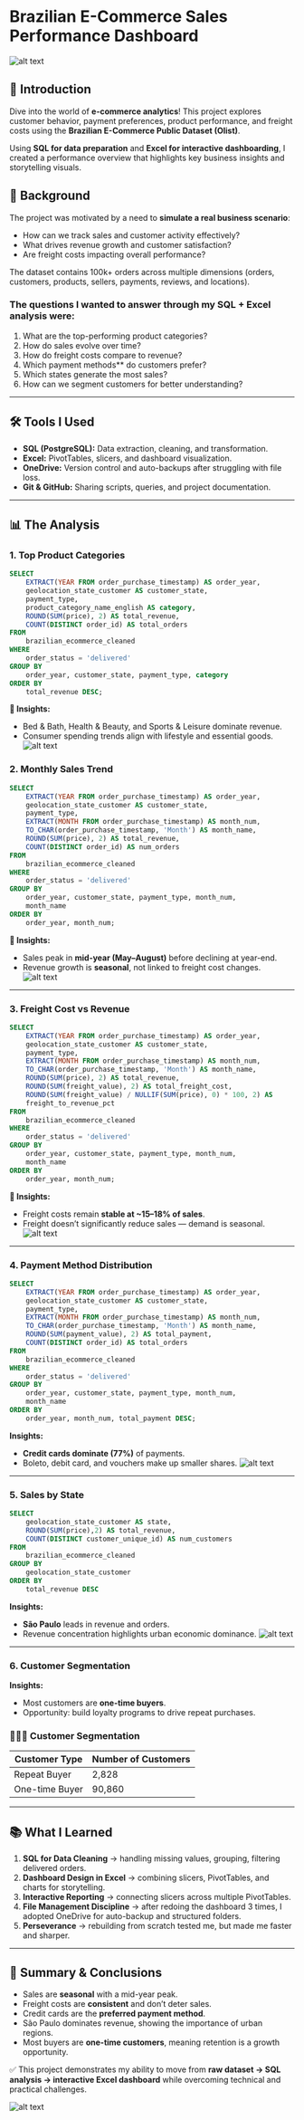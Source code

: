 # Brazilian E-Commerce Sales Performance Dashboard
![alt text](assets/Dashboard.gif)
## 📌 Introduction

Dive into the world of **e-commerce analytics**! This project explores customer behavior, payment preferences, product performance, and freight costs using the **Brazilian E-Commerce Public Dataset (Olist)**.

Using **SQL for data preparation** and **Excel for interactive dashboarding**, I created a performance overview that highlights key business insights and storytelling visuals.

## 📖 Background

The project was motivated by a need to **simulate a real business scenario**:

* How can we track sales and customer activity effectively?
* What drives revenue growth and customer satisfaction?
* Are freight costs impacting overall performance?

The dataset contains 100k+ orders across multiple dimensions (orders, customers, products, sellers, payments, reviews, and locations).

### The questions I wanted to answer through my SQL + Excel analysis were:

1. What are the top-performing product categories?
2. How do sales evolve over time?
3. How do freight costs compare to revenue?
4. Which payment methods** do customers prefer?
5. Which states generate the most sales?
6. How can we segment customers for better understanding?

---

## 🛠 Tools I Used

* **SQL (PostgreSQL):** Data extraction, cleaning, and transformation.
* **Excel:** PivotTables, slicers, and dashboard visualization.
* **OneDrive:** Version control and auto-backups after struggling with file loss.
* **Git & GitHub:** Sharing scripts, queries, and project documentation.

---

## 📊 The Analysis

### 1. Top Product Categories

```sql
SELECT 
    EXTRACT(YEAR FROM order_purchase_timestamp) AS order_year,
    geolocation_state_customer AS customer_state,
    payment_type,
    product_category_name_english AS category,
    ROUND(SUM(price), 2) AS total_revenue,
    COUNT(DISTINCT order_id) AS total_orders
FROM
    brazilian_ecommerce_cleaned
WHERE
    order_status = 'delivered'
GROUP BY
    order_year, customer_state, payment_type, category
ORDER BY
    total_revenue DESC;
```

**🔑 Insights:**

* Bed & Bath, Health & Beauty, and Sports & Leisure dominate revenue.
* Consumer spending trends align with lifestyle and essential goods.
![alt text](<assets/top product.png>)


### 2. Monthly Sales Trend

```sql
SELECT
    EXTRACT(YEAR FROM order_purchase_timestamp) AS order_year,
    geolocation_state_customer AS customer_state,
    payment_type,
    EXTRACT(MONTH FROM order_purchase_timestamp) AS month_num,
    TO_CHAR(order_purchase_timestamp, 'Month') AS month_name,
    ROUND(SUM(price), 2) AS total_revenue,
    COUNT(DISTINCT order_id) AS num_orders
FROM
    brazilian_ecommerce_cleaned
WHERE
    order_status = 'delivered'
GROUP BY
    order_year, customer_state, payment_type, month_num, 
    month_name
ORDER BY
    order_year, month_num;
```

**🔑 Insights:**

* Sales peak in **mid-year (May–August)** before declining at year-end.
* Revenue growth is **seasonal**, not linked to freight cost changes.
![alt text](<assets/sales trend.png>)
---

### 3. Freight Cost vs Revenue

```sql
SELECT
    EXTRACT(YEAR FROM order_purchase_timestamp) AS order_year,
    geolocation_state_customer AS customer_state,
    payment_type,
    EXTRACT(MONTH FROM order_purchase_timestamp) AS month_num,
    TO_CHAR(order_purchase_timestamp, 'Month') AS month_name,
    ROUND(SUM(price), 2) AS total_revenue,
    ROUND(SUM(freight_value), 2) AS total_freight_cost,
    ROUND(SUM(freight_value) / NULLIF(SUM(price), 0) * 100, 2) AS 
    freight_to_revenue_pct
FROM
    brazilian_ecommerce_cleaned
WHERE
    order_status = 'delivered'
GROUP BY
    order_year, customer_state, payment_type, month_num, 
    month_name
ORDER BY
    order_year, month_num;
```

**🔑 Insights:**

* Freight costs remain **stable at \~15–18% of sales**.
* Freight doesn’t significantly reduce sales — demand is seasonal.
![alt text](<assets/freight vs revenue.png>)
---

### 4. Payment Method Distribution

```sql
SELECT 
    EXTRACT(YEAR FROM order_purchase_timestamp) AS order_year,   
    geolocation_state_customer AS customer_state,                
    payment_type,                                                
    EXTRACT(MONTH FROM order_purchase_timestamp) AS month_num,
    TO_CHAR(order_purchase_timestamp, 'Month') AS month_name,
    ROUND(SUM(payment_value), 2) AS total_payment,
    COUNT(DISTINCT order_id) AS total_orders
FROM 
    brazilian_ecommerce_cleaned
WHERE 
    order_status = 'delivered'
GROUP BY 
    order_year, customer_state, payment_type, month_num,          
    month_name
ORDER BY 
    order_year, month_num, total_payment DESC;
```
**Insights:**

* **Credit cards dominate (77%)** of payments.
* Boleto, debit card, and vouchers make up smaller shares.
![alt text](assets/payment.png)
---

### 5. Sales by State

```sql
SELECT 
    geolocation_state_customer AS state,
    ROUND(SUM(price),2) AS total_revenue,
    COUNT(DISTINCT customer_unique_id) AS num_customers
FROM
    brazilian_ecommerce_cleaned
GROUP BY
    geolocation_state_customer
ORDER BY
    total_revenue DESC

```

**Insights:**

* **São Paulo** leads in revenue and orders.
* Revenue concentration highlights urban economic dominance.
![alt text](<assets/top states.png>)
---

### 6. Customer Segmentation

**Insights:**

* Most customers are **one-time buyers**.
* Opportunity: build loyalty programs to drive repeat purchases.
### 🧑‍🤝‍🧑 Customer Segmentation  

| Customer Type   | Number of Customers |
|-----------------|----------------------|
| Repeat Buyer    | 2,828               |
| One-time Buyer  | 90,860              |

---

## 📚 What I Learned

1. **SQL for Data Cleaning** → handling missing values, grouping, filtering delivered orders.
2. **Dashboard Design in Excel** → combining slicers, PivotTables, and charts for storytelling.
3. **Interactive Reporting** → connecting slicers across multiple PivotTables.
4. **File Management Discipline** → after redoing the dashboard 3 times, I adopted OneDrive for auto-backup and structured folders.
5. **Perseverance** → rebuilding from scratch tested me, but made me faster and sharper.

---

## 📝 Summary & Conclusions

* Sales are **seasonal** with a mid-year peak.
* Freight costs are **consistent** and don’t deter sales.
* Credit cards are the **preferred payment method**.
* São Paulo dominates revenue, showing the importance of urban regions.
* Most buyers are **one-time customers**, meaning retention is a growth opportunity.

✅ This project demonstrates my ability to move from **raw dataset → SQL analysis → interactive Excel dashboard** while overcoming technical and practical challenges.

![alt text](assets/DASHBOARD.png)